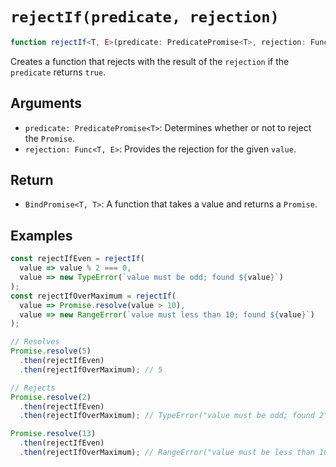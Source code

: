 # `rejectIf(predicate, rejection)`

```typescript
function rejectIf<T, E>(predicate: PredicatePromise<T>, rejection: Func<T, E>): BindPromise<T, T>;
```

Creates a function that rejects with the result of the `rejection` if the `predicate` returns `true`.

## Arguments

* `predicate: PredicatePromise<T>`: Determines whether or not to reject the `Promise`.
* `rejection: Func<T, E>`: Provides the rejection for the given `value`.

## Return

* `BindPromise<T, T>`: A function that takes a value and returns a `Promise`.

## Examples

```javascript
const rejectIfEven = rejectIf(
  value => value % 2 === 0,
  value => new TypeError(`value must be odd; found ${value}`)
);
const rejectIfOverMaximum = rejectIf(
  value => Promise.resolve(value > 10),
  value => new RangeError(`value must less than 10; found ${value}`)
);

// Resolves
Promise.resolve(5)
  .then(rejectIfEven)
  .then(rejectIfOverMaximum); // 5

// Rejects
Promise.resolve(2)
  .then(rejectIfEven)
  .then(rejectIfOverMaximum); // TypeError("value must be odd; found 2")

Promise.resolve(13)
  .then(rejectIfEven)
  .then(rejectIfOverMaximum); // RangeError("value must be less than 10; found 13")
```
